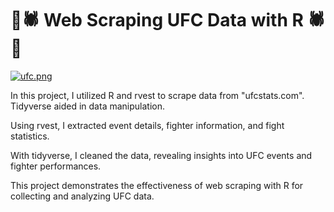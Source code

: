 # 🥊🕷️ Web Scraping UFC Data with R 🕷️🥊
[![ufc.png](https://i.postimg.cc/0jpnfq1k/ufc.png)](https://postimg.cc/jnSyxmjm)

In this project, I utilized R and rvest to scrape data from "ufcstats.com". Tidyverse aided in data manipulation.

Using rvest, I extracted event details, fighter information, and fight statistics.

With tidyverse, I cleaned the data, revealing insights into UFC events and fighter performances.

This project demonstrates the effectiveness of web scraping with R for collecting and analyzing UFC data.
